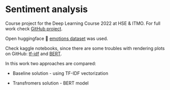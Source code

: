 # Sentiment analysis 

Course project for the Deep Learning Course 2022 at HSE & ITMO. For full work check [GitHub project](https://github.com/VadimShabashov/transformers-for-text-analysis).

Open huggingface 🤗 [emotions dataset](https://huggingface.co/datasets/emotion) was used.

Check kaggle notebooks, since there are some troubles with rendering plots on GitHub: [tf-idf](https://www.kaggle.com/code/xyinspired/baseline-tf-idf-sentiment-analysis/notebook) and [BERT](https://www.kaggle.com/code/xyinspired/bert-sentiment-emotions-analysis).

In this work two approaches are compared:

* Baseline solution - using TF-IDF vectorization

* Transfromers solution - BERT model
